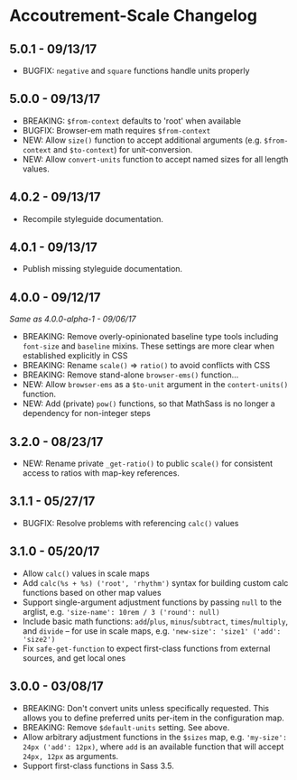 Accoutrement-Scale Changelog
============================


5.0.1 - 09/13/17
----------------
- BUGFIX: `negative` and `square` functions handle units properly


5.0.0 - 09/13/17
----------------
- BREAKING: `$from-context` defaults to 'root' when available
- BUGFIX: Browser-em math requires `$from-context`
- NEW: Allow `size()` function to accept additional arguments
  (e.g. `$from-context` and `$to-context`) for unit-conversion.
- NEW: Allow `convert-units` function to accept named sizes
  for all length values.


4.0.2 - 09/13/17
----------------
- Recompile styleguide documentation.


4.0.1 - 09/13/17
----------------
- Publish missing styleguide documentation.


4.0.0 - 09/12/17
----------------

*Same as 4.0.0-alpha-1 - 09/06/17*

- BREAKING: Remove overly-opinionated baseline type tools
  including `font-size` and `baseline` mixins.
  These settings are more clear when established explicitly in CSS
- BREAKING: Rename `scale()` => `ratio()` to avoid conflicts with CSS
- BREAKING: Remove stand-alone `browser-ems()` function…
- NEW: Allow `browser-ems` as a `$to-unit` argument
  in the `contert-units()` function.
- NEW: Add (private) `pow()` functions,
  so that MathSass is no longer a dependency for non-integer steps


3.2.0 - 08/23/17
----------------
- NEW: Rename private `_get-ratio()` to public `scale()`
  for consistent access to ratios with map-key references.


3.1.1 - 05/27/17
----------------
- BUGFIX: Resolve problems with referencing `calc()` values


3.1.0 - 05/20/17
----------------
- Allow `calc()` values in scale maps
- Add `calc(%s + %s) ('root', 'rhythm')` syntax
  for building custom calc functions based on other map values
- Support single-argument adjustment functions
  by passing `null` to the arglist,
  e.g. `'size-name': 10rem / 3 ('round': null)`
- Include basic math functions:
  `add`/`plus`, `minus`/`subtract`, `times`/`multiply`, and `divide` –
  for use in scale maps, e.g. `'new-size': 'size1' ('add': 'size2')`
- Fix `safe-get-function` to expect first-class functions
  from external sources, and get local ones


3.0.0 - 03/08/17
----------------
- BREAKING: Don't convert units unless specifically requested.
  This allows you to define preferred units per-item
  in the configuration map.
- BREAKING: Remove `$default-units` setting. See above.
- Allow arbitrary adjustment functions
  in the `$sizes` map,
  e.g. `'my-size': 24px ('add': 12px)`,
  where `add` is an available function
  that will accept `24px, 12px` as arguments.
- Support first-class functions in Sass 3.5.
